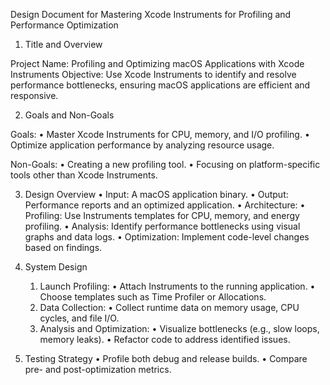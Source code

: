 Design Document for Mastering Xcode Instruments for Profiling and Performance Optimization

1. Title and Overview

Project Name: Profiling and Optimizing macOS Applications with Xcode Instruments
Objective:
Use Xcode Instruments to identify and resolve performance bottlenecks, ensuring macOS applications are efficient and responsive.

2. Goals and Non-Goals

Goals:
	•	Master Xcode Instruments for CPU, memory, and I/O profiling.
	•	Optimize application performance by analyzing resource usage.

Non-Goals:
	•	Creating a new profiling tool.
	•	Focusing on platform-specific tools other than Xcode Instruments.

3. Design Overview
	•	Input: A macOS application binary.
	•	Output: Performance reports and an optimized application.
	•	Architecture:
	•	Profiling: Use Instruments templates for CPU, memory, and energy profiling.
	•	Analysis: Identify performance bottlenecks using visual graphs and data logs.
	•	Optimization: Implement code-level changes based on findings.

4. System Design
	1.	Launch Profiling:
	•	Attach Instruments to the running application.
	•	Choose templates such as Time Profiler or Allocations.
	2.	Data Collection:
	•	Collect runtime data on memory usage, CPU cycles, and file I/O.
	3.	Analysis and Optimization:
	•	Visualize bottlenecks (e.g., slow loops, memory leaks).
	•	Refactor code to address identified issues.

5. Testing Strategy
	•	Profile both debug and release builds.
	•	Compare pre- and post-optimization metrics.

